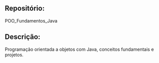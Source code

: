 ## Repositório:

POO_Fundamentos_Java

## Descrição:

 Programação orientada a objetos com Java, conceitos fundamentais e projetos. 
